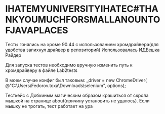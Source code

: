 # IHATEMYUNIVERSITYIHATEC#THANKYOUMUCHFORSMALLANOUNTOFJAVAPLACES

Тесты гонялись на хроме 90.44 с использованием хромдрайвера(для удобства запихнул драйвер в репозиторий)
Использовалась ИДЕешка Райдер 

Для запуска тестов необходимо вручную изменить путь к хромдрайверу в файле Lab2tests 

В моем случае конфиг был таковым: _driver = new ChromeDriver( @"C:\Users\Fedorov.toxa\Downloads\selenium\", options);

Тесткейс с Добкиным магическим образом крашиться от скрола мышкой на странице about(причину установить не удалось). Если мышку не трогать, тест работает на ура
